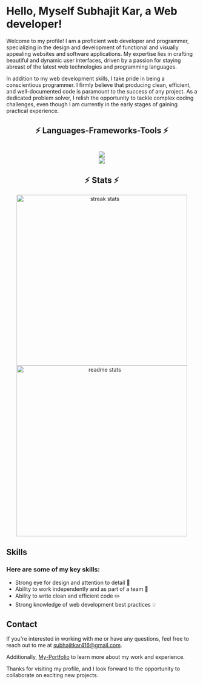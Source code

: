 # Hello, Myself Subhajit Kar, a Web developer!

Welcome to my profile! I am a proficient web developer and programmer, specializing in the design and development of functional and visually appealing websites and software applications. My expertise lies in crafting beautiful and dynamic user interfaces, driven by a passion for staying abreast of the latest web technologies and programming languages.

In addition to my web development skills, I take pride in being a conscientious programmer. I firmly believe that producing clean, efficient, and well-documented code is paramount to the success of any project. As a dedicated problem solver, I relish the opportunity to tackle complex coding challenges, even though I am currently in the early stages of gaining practical experience.

<h2 align="center">⚡ Languages-Frameworks-Tools ⚡</h2>
<br/>

<div align="center">
    <img src="https://skillicons.dev/icons?i=react,javascript,html,css,tailwind,cpp,nodejs,bootstrap" />
    <br>
    <img src="https://skillicons.dev/icons?i=vite,express,mongodb,postgres,aws,git,ae,pr,github,nginx" /><br>
</div>

<h2 align="center">⚡ Stats ⚡</h2>

<div align=center>
  <img width=450 src="https://streak-stats.demolab.com/?user=SubhajitSK&theme=react" alt="streak stats"/>
  <br>
  <img width=450 src="https://github-readme-stats-salesp07.vercel.app/api?username=SubhajitSK&count_private=true&show_icons=true&theme=react&rank_icon=github&border_radius=10" alt="readme stats" />
</div>

## Skills

### Here are some of my key skills:

- Strong eye for design and attention to detail :mag_right:
- Ability to work independently and as part of a team :busts_in_silhouette:
- Ability to write clean and efficient code :pencil2:
- Strong knowledge of web development best practices :bulb:

## Contact

If you're interested in working with me or have any questions, feel free to reach out to me at [subhajitkar416@gmail.com](subhajitkar416@gmail.com).

Additionally, [My-Portfolio](https://subhajit-portfolio.me) to learn more about my work and experience.

Thanks for visiting my profile, and I look forward to the opportunity to collaborate on exciting new projects.
